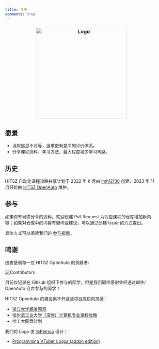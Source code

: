 ```yaml
---
title: 关于
comments: true
---
```


<!--more-->

<h3 align="center">
	<img src="/images/HITSZOpenAutoShadow.webp" width="300" alt="Logo"/><br/>
</h3>

## 愿景

- 消除信息不对等，追求更有意义的评价体系。
- 分享课程资料、学习方法，最大程度减少学习弯路。

## 历史

HITSZ 自动化课程攻略共享计划于 2022 年 6 月由 [lmh12138](https://github.com/lmh12138) 创建，2023 年 11 月开始由 [HITSZ OpenAuto](https://github.com/HITSZ-OpenAuto) 维护。

## 参与

如果你有可供分享的资料，欢迎创建 Pull Request 为对应课程的仓库增加新内容；如果对仓库中的内容有疑问或建议，可以通过创建 Issue 的方式提出。

具体方式可以阅读我们的 [参与指南](https://hoa.moe/blog/writing-rules/)。

## 鸣谢

由衷感谢每一位 HITSZ OpenAuto 的贡献者:

![Contributors](https://contrib.nn.ci/api?repo=HITSZ-OpenAuto/HITSZ-OpenAuto&repo=HITSZ-OpenAuto/PHYS1002&repo=HITSZ-OpenAuto/hoa-moe&repo=HITSZ-OpenAuto/AUTO3002A&repo=HITSZ-OpenAuto/CHEM1012&repo=HITSZ-OpenAuto/AUTO2005&repo=HITSZ-OpenAuto/AUTO3003&repo=HITSZ-OpenAuto/AUTO3004&repo=HITSZ-OpenAuto/MATH1005&repo=HITSZ-OpenAuto/MATH1004&repo=HITSZ-OpenAuto/EE1011B&repo=HITSZ-OpenAuto/AUTO3007&repo=HITSZ-OpenAuto/COMP2050&repo=HITSZ-OpenAuto/MATH3010&repo=HITSZ-OpenAuto/COMP2021&repo=HITSZ-OpenAuto/COMP2014&repo=HITSZ-OpenAuto/AUTO3005&repo=HITSZ-OpenAuto/AUTO3016&repo=HITSZ-OpenAuto/MATH1002&repo=HITSZ-OpenAuto/EE3005&repo=HITSZ-OpenAuto/AUTO2006&repo=HITSZ-OpenAuto/EE1007&repo=HITSZ-OpenAuto/EE1009&repo=HITSZ-OpenAuto/EE1010&repo=HITSZ-OpenAuto/EE1008&repo=HITSZ-OpenAuto/GEIP1018&repo=HITSZ-OpenAuto/EMEC1002&repo=HITSZ-OpenAuto/ECON2005F&repo=HITSZ-OpenAuto/AUTO1001&repo=HITSZ-OpenAuto/EE1012B&repo=HITSZ-OpenAuto/GEIP1011&repo=HITSZ-OpenAuto/GEIP1016&repo=HITSZ-OpenAuto/AUTO2003B&repo=HITSZ-OpenAuto/PHYS1001A&repo=HITSZ-OpenAuto/LANG1006&repo=HITSZ-OpenAuto/EE1012A&repo=HITSZ-OpenAuto/MATH1015B&repo=HITSZ-OpenAuto/MECH2010&repo=HITSZ-OpenAuto/MOOC&repo=HITSZ-OpenAuto/AUTO3014&repo=HITSZ-OpenAuto/AUTO5003&repo=HITSZ-OpenAuto/AUTO3001A&repo=HITSZ-OpenAuto/EE1011A&repo=HITSZ-OpenAuto/MATH1015A&repo=HITSZ-OpenAuto/EE1013&repo=HITSZ-OpenAuto/PE100X&repo=HITSZ-OpenAuto/EE1014&repo=HITSZ-OpenAuto/AUTO2003A&repo=HITSZ-OpenAuto/AUTO5023&repo=HITSZ-OpenAuto/AUTO3001B&repo=HITSZ-OpenAuto/AUTO3002B&repo=HITSZ-OpenAuto/AUTO3006&repo=HITSZ-OpenAuto/AUTO3099&repo=HITSZ-OpenAuto/AUTO5001&repo=HITSZ-OpenAuto/AUTO5002&repo=HITSZ-OpenAuto/AUTO5005&repo=HITSZ-OpenAuto/AUTO3024&repo=HITSZ-OpenAuto/AUTO5024&repo=HITSZ-OpenAuto/AUTO3011&repo=HITSZ-OpenAuto/WOCD1008&repo=HITSZ-OpenAuto/AUTO3019&repo=noname7321/HITSZ-OpenAuto)

目前仅记录在 GitHub 组织下参与的同学，但是我们同样感谢曾经通过邮件/ OpenAuto 仓库参与的同学！

HITSZ OpenAuto 的建设离不开这些项目提供的灵感：

- [浙江大学相关项目](https://github.com/QSCTech/zju-icicles)
- [哈尔滨工业大学（深圳）计算机专业课程攻略](https://github.com/hewei2001/HITSZ-OpenCS)
- 哈工大网盘计划

我们的 Logo 由 [@Petrica](https://github.com/PetricaT) 设计：
- [Programming VTuber Logos (addon edition)](https://github.com/PetricaT/ProgrammingVTuberLogos-Addon)

